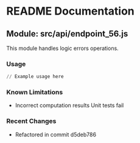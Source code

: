 # README Documentation

## Module: src/api/endpoint_56.js

This module handles logic errors operations.

### Usage

```python
// Example usage here
```

### Known Limitations

- Incorrect computation results Unit tests fail

### Recent Changes

- Refactored in commit d5deb786

